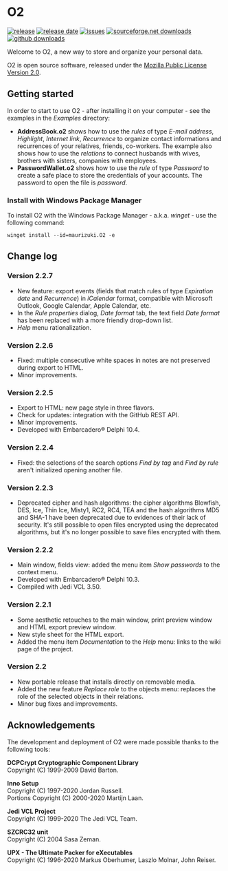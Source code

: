 # O2

[![release](https://img.shields.io/github/v/release/maurizuki/O2)](https://github.com/maurizuki/O2/releases/latest)
[![release date](https://img.shields.io/github/release-date/maurizuki/O2)](https://github.com/maurizuki/O2/releases/latest)
[![issues](https://img.shields.io/github/issues/maurizuki/O2)](https://github.com/maurizuki/O2/issues)
[![sourceforge.net downloads](https://img.shields.io/sourceforge/dt/o2project?logo=sourceforge)](https://github.com/maurizuki/O2/releases/latest)
[![github downloads](https://img.shields.io/github/downloads/maurizuki/O2/total?logo=github)](https://github.com/maurizuki/O2/releases/latest)

Welcome to O2, a new way to store and organize your personal data.

O2 is open source software, released under the [Mozilla Public License Version 2.0](http://mozilla.org/MPL/2.0/).

## Getting started

In order to start to use O2 - after installing it on your computer - see the examples in the *Examples* directory:

- __AddressBook.o2__ shows how to use the *rules* of type *E-mail address*, *Highlight*, *Internet link*, *Recurrence* to organize contact informations and recurrences of your relatives, friends, co-workers. The example also shows how to use the *relations* to connect husbands with wives, brothers with sisters, companies with employees.
- __PasswordWallet.o2__ shows how to use the *rule* of type *Password* to create a safe place to store the credentials of your accounts. The password to open the file is *password*.

### Install with Windows Package Manager

To install O2 with the Windows Package Manager - a.k.a. *winget* - use the following command:
```
winget install --id=maurizuki.O2 -e
```

## Change log

### Version 2.2.7
- New feature: export events (fields that match rules of type *Expiration date* and *Recurrence*) in *iCalendar* format, compatible with Microsoft Outlook, Google Calendar, Apple Calendar, etc.
- In the *Rule properties* dialog, *Date format* tab, the text field *Date format* has been replaced with a more friendly drop-down list.
- *Help* menu rationalization.

### Version 2.2.6
- Fixed: multiple consecutive white spaces in notes are not preserved during export to HTML.
- Minor improvements.

### Version 2.2.5
- Export to HTML: new page style in three flavors.
- Check for updates: integration with the GitHub REST API.
- Minor improvements.
- Developed with Embarcadero® Delphi 10.4.

### Version 2.2.4
- Fixed: the selections of the search options *Find by tag* and *Find by rule* aren't initialized opening another file.

### Version 2.2.3
- Deprecated cipher and hash algorithms: the cipher algorithms Blowfish, DES, Ice, Thin Ice, Misty1, RC2, RC4, TEA and the hash algorithms MD5 and SHA-1 have been deprecated due to evidences of their lack of security. It's still possible to open files encrypted using the deprecated algorithms, but it's no longer possible to save files encrypted with them.

### Version 2.2.2
- Main window, fields view: added the menu item *Show passwords* to the context menu.
- Developed with Embarcadero® Delphi 10.3.
- Compiled with Jedi VCL 3.50.

### Version 2.2.1
- Some aesthetic retouches to the main window, print preview window and HTML export preview window.
- New style sheet for the HTML export.
- Added the menu item *Documentation* to the *Help* menu: links to the wiki page of the project.

### Version 2.2
- New portable release that installs directly on removable media.
- Added the new feature *Replace role* to the objects menu: replaces the role of the selected objects in their relations.
- Minor bug fixes and improvements.

## Acknowledgements

The development and deployment of O2 were made possible thanks to the following tools:  

__DCPCrypt Cryptographic Component Library__  
Copyright (C) 1999-2009 David Barton.  

__Inno Setup__  
Copyright (C) 1997-2020 Jordan Russell.  
Portions Copyright (C) 2000-2020 Martijn Laan.  

__Jedi VCL Project__  
Copyright (C) 1999-2020 The Jedi VCL Team.  

__SZCRC32 unit__  
Copyright (C) 2004 Sasa Zeman.  

__UPX - The Ultimate Packer for eXecutables__  
Copyright (C) 1996-2020 Markus Oberhumer, Laszlo Molnar, John Reiser.
